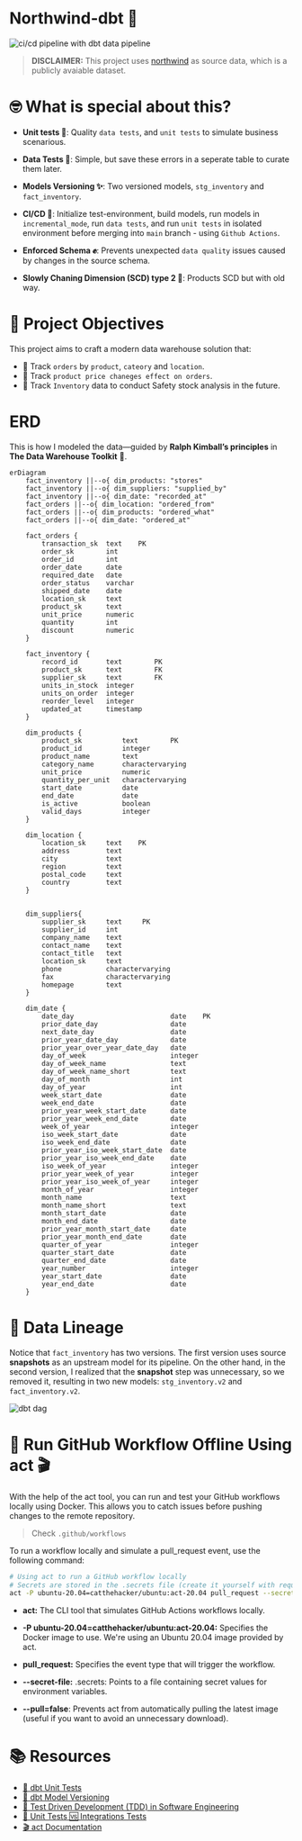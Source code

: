 # Northwind-dbt 🔨



![ci/cd pipeline with dbt data pipeline](./readme_assets/Hero.png)



> **DISCLAIMER:** This project uses [northwind](https://docs.yugabyte.com/preview/sample-data/northwind/) as source data, which is a publicly avaiable dataset.  



# 🤓 What is special about this?

- **Unit tests 📑**: Quality `data tests`, and `unit tests` to simulate business scenarious.            

- **Data Tests 📑**: Simple, but save these errors in a seperate table to curate them later.

- **Models Versioning ✨**: Two versioned models, `stg_inventory` and `fact_inventory`.

- **CI/CD 👾**: Initialize test-environment, build models, run models in `incremental_mode`, run `data tests`, and run `unit tests` in isolated environment before merging into `main` branch - using `Github Actions`.

- **Enforced Schema ✊**: Prevents unexpected `data quality` issues caused by changes in the source schema.

- **Slowly Chaning Dimension (SCD) type 2 🐢**: Products SCD but with old way.




# 🤔 Project Objectives
This project aims to craft a modern data warehouse solution that:
- 🤖 Track `orders` by `product`, `cateory` and `location`.  
- 🤖 Track `product price chaneges effect on orders`.
- 🤖 Track `Inventory` data to conduct Safety stock analysis in the future.




# ERD

This is how I modeled the data—guided by **Ralph Kimball’s principles** in **The Data Warehouse Toolkit** 📖.


```mermaid
erDiagram
    fact_inventory ||--o{ dim_products: "stores"
    fact_inventory ||--o{ dim_suppliers: "supplied_by"
    fact_inventory ||--o{ dim_date: "recorded_at"
    fact_orders ||--o{ dim_location: "ordered_from"
    fact_orders ||--o{ dim_products: "ordered_what"
    fact_orders ||--o{ dim_date: "ordered_at"

    fact_orders {
        transaction_sk  text    PK
        order_sk        int
        order_id        int
        order_date      date
        required_date   date
        order_status    varchar
        shipped_date    date
        location_sk     text
        product_sk      text
        unit_price      numeric
        quantity        int
        discount        numeric
    }

    fact_inventory {
        record_id	    text        PK
        product_sk	    text        FK
        supplier_sk	    text        FK
        units_in_stock	integer
        units_on_order	integer
        reorder_level	integer
        updated_at	    timestamp
    }

    dim_products {
        product_sk	        text        PK
        product_id	        integer     
        product_name	    text
        category_name	    charactervarying
        unit_price	        numeric
        quantity_per_unit	charactervarying
        start_date	        date
        end_date	        date
        is_active	        boolean
        valid_days	        integer
    }

    dim_location {
        location_sk	    text    PK
        address	        text
        city	        text
        region	        text
        postal_code	    text
        country	        text
    }


    dim_suppliers{
        supplier_sk     text     PK
        supplier_id     int
        company_name    text                
        contact_name    text                
        contact_title   text                
        location_sk     text                
        phone       	charactervarying                
        fax     	    charactervarying                
        homepage        text                
    }

    dim_date {
        date_day                        date    PK
        prior_date_day                  date
        next_date_day                   date
        prior_year_date_day             date
        prior_year_over_year_date_day   date
        day_of_week                     integer
        day_of_week_name                text
        day_of_week_name_short          text
        day_of_month                    int
        day_of_year                     int
        week_start_date                 date
        week_end_date                   date
        prior_year_week_start_date      date
        prior_year_week_end_date        date
        week_of_year                    integer
        iso_week_start_date             date
        iso_week_end_date               date
        prior_year_iso_week_start_date  date
        prior_year_iso_week_end_date    date
        iso_week_of_year                integer
        prior_year_week_of_year         integer
        prior_year_iso_week_of_year     integer
        month_of_year                   integer
        month_name                      text
        month_name_short                text
        month_start_date                date
        month_end_date                  date
        prior_year_month_start_date     date
        prior_year_month_end_date       date
        quarter_of_year                 integer
        quarter_start_date              date
        quarter_end_date                date
        year_number                     integer
        year_start_date                 date
        year_end_date                   date
    }
```



# 🤯 Data Lineage


Notice that `fact_inventory` has two versions. The first version uses source **snapshots** as an upstream model for its pipeline. On the other hand, in the second version, I realized that the **snapshot** step was unnecessary, so we removed it, resulting in two new models: `stg_inventory.v2` and `fact_inventory.v2`.


![dbt dag](./readme_assets/dbt-dag.png)


# 🏃 Run GitHub Workflow Offline Using act 🎬

With the help of the act tool, you can run and test your GitHub workflows locally using Docker. This allows you to catch issues before pushing changes to the remote repository.

> Check `.github/workflows`

To run a workflow locally and simulate a pull_request event, use the following command:

```sh
# Using act to run a GitHub workflow locally
# Secrets are stored in the .secrets file (create it yourself with required values)
act -P ubuntu-20.04=catthehacker/ubuntu:act-20.04 pull_request --secret-file .secrets --pull=false
```
- **act:** The CLI tool that simulates GitHub Actions workflows locally.

- **-P ubuntu-20.04=catthehacker/ubuntu:act-20.04:** Specifies the Docker image to use. We're using an Ubuntu 20.04 image provided by act.

- **pull_request:** Specifies the event type that will trigger the workflow.

- **--secret-file:** .secrets: Points to a file containing secret values for environment variables.

- **--pull=false**: Prevents act from automatically pulling the latest image (useful if you want to avoid an unnecessary download).

# 📚 Resources
- [📑 dbt Unit Tests](https://docs.getdbt.com/docs/build/unit-tests)
- [🔧 dbt Model Versioning](https://docs.getdbt.com/docs/collaborate/govern/model-versions)
- [🔨 Test Driven Development (TDD) in Software Engineering](https://en.wikipedia.org/wiki/Test-driven_development)
- [🤔 Unit Tests 🆚 Integrations Tests](https://stackoverflow.com/questions/5357601/whats-the-difference-between-unit-tests-and-integration-tests)
- [🎬 act Documentation](https://nektosact.com/introduction.html)
